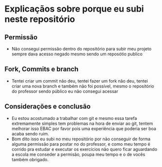 # Explicaçãos sobre porque eu subi neste repositório

## Permissão
- Não consegui permissão dentro do repositório para subir meu projeto sempre dava acesso negado mesmo sendo um reposótio publico

## Fork, Commits e branch
- Tentei criar um commit não deu, tentei fazer um fork não deu, tentei criar uma nova branch e também não foi possível, mesmo o repositório do professor sendo público eu não consegui acessar

## Considerações e conclusão
- Eu estou acostumado a trabalhar com git e mesmo essa tarefa extremamente simples tem problemas na hora de enviar ao git, tentem melhorar isso EBAC por favor pois uma experiência que poderia ser boa acaba sendo ruim.
- Bom dito isso eu subi no meu repositório por não conseguir de forma alguma permissão para postar no do professor, e como meu tempo é corrido pra estudar e executar os exercícios não quero ficar aguardando a escola me conseder a permisão, poupa meu tempo e o de vocês também obrigado.

